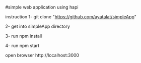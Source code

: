 #simple web application using hapi 

instruction 
1- git clone "https://github.com/ayatalat/simpleApp"

2- get into simpleApp directory 

3- run npm install 

4- run npm start 
	
open browser http://localhost:3000



